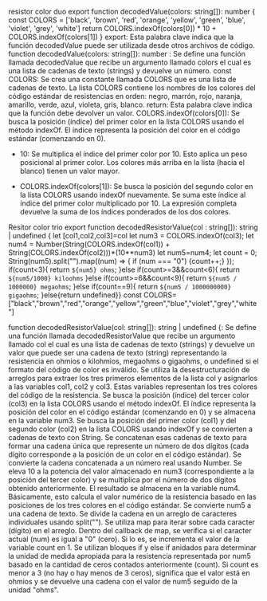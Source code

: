 resistor color duo
export function decodedValue(colors: string[]): number {
    const COLORS = ['black', 'brown', 'red', 'orange', 'yellow', 'green', 'blue', 'violet', 'grey', 'white']
    return COLORS.indexOf(colors[0]) * 10 + COLORS.indexOf(colors[1])
  }
export: Esta palabra clave indica que la función decodedValue puede ser utilizada desde otros archivos de código.
function decodedValue(colors: string[]): number : Se define una función llamada decodedValue que recibe un argumento llamado colors el cual es una lista de cadenas de texto (strings) y devuelve un número.
const COLORS: Se crea una constante llamada COLORS que es una lista de cadenas de texto.
La lista COLORS contiene los nombres de los colores del código estándar de resistencias en orden: negro, marrón, rojo, naranja, amarillo, verde, azul, violeta, gris, blanco.
return: Esta palabra clave indica que la función debe devolver un valor.
COLORS.indexOf(colors[0]): Se busca la posición (índice) del primer color en la lista COLORS usando el método indexOf. El índice representa la posición del color en el código estándar (comenzando en 0).
* 10: Se multiplica el índice del primer color por 10. Esto aplica un peso posicional al primer color. Los colores más arriba en la lista (hacia el blanco) tienen un valor mayor.
+ COLORS.indexOf(colors[1]): Se busca la posición del segundo color en la lista COLORS usando indexOf nuevamente. Se suma este índice al índice del primer color multiplicado por 10.
La expresión completa devuelve la suma de los índices ponderados de los dos colores.

Resitor color trio
export function decodedResistorValue(col : string[]): string | undefined {
    let [col1,col2,col3]=col
    let num3 = COLORS.indexOf(col3);
    let num4 = Number(String(COLORS.indexOf(col1)) + String(COLORS.indexOf(col2)))*(10**num3)
    let num5=num4; let count = 0;
    String(num5).split("").map((num) => {
      if (num === "0") {count++;}
    });
    if(count<3){
      return `${num5} ohms`;
    }else if(count>=3&&count<6){
      return `${num5/1000} kiloohms`
    }else if(count>=6&&count<9){
      return `${num5 / 1000000} megaohms`;
    }else if(count==9){
      return `${num5 / 1000000000} gigaohms`;
    }else{return undefined}}
  const COLORS=["black","brown","red","orange","yellow","green","blue","violet","grey","white"]
  
  function decodedResistorValue(col: string[]): string | undefined {: Se define una función llamada decodedResistorValue que recibe un argumento llamado col el cual es una lista de cadenas de texto (strings) y devuelve un valor que puede ser una cadena de texto (string) representando la resistencia en ohmios o kilohmios, megaohms o gigaohms, o undefined si el formato del código de color es inválido.
Se utiliza la desestructuración de arreglos para extraer los tres primeros elementos de la lista col y asignarlos a las variables col1, col2 y col3. Estas variables representan los tres colores del código de la resistencia.
Se busca la posición (índice) del tercer color (col3) en la lista COLORS usando el método indexOf. El índice representa la posición del color en el código estándar (comenzando en 0) y se almacena en la variable num3.
Se busca la posición del primer color (col1) y del segundo color (col2) en la lista COLORS usando indexOf y se convierten a cadenas de texto con String.
Se concatenan esas cadenas de texto para formar una cadena única que represente un número de dos dígitos (cada dígito corresponde a la posición de un color en el código estándar).
Se convierte la cadena concatenada a un número real usando Number.
Se eleva 10 a la potencia del valor almacenado en num3 (correspondiente a la posición del tercer color) y se multiplica por el número de dos dígitos obtenido anteriormente. El resultado se almacena en la variable num4.
Básicamente, esto calcula el valor numérico de la resistencia basado en las posiciones de los tres colores en el código estándar.
Se convierte num5 a una cadena de texto.
Se divide la cadena en un arreglo de caracteres individuales usando split("").
Se utiliza map para iterar sobre cada caracter (dígito) en el arreglo.
Dentro del callback de map, se verifica si el caracter actual (num) es igual a "0" (cero). Si lo es, se incrementa el valor de la variable count en 1.
Se utilizan bloques if y else if anidados para determinar la unidad de medida apropiada para la resistencia representada por num5 basado en la cantidad de ceros contados anteriormente (count).
Si count es menor a 3 (no hay o hay menos de 3 ceros), significa que el valor está en ohmios y se devuelve una cadena con el valor de num5 seguido de la unidad "ohms".